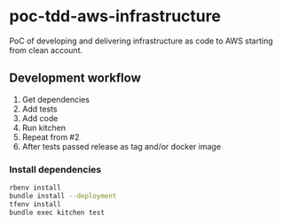 # poc-tdd-aws-infrastructure

PoC of developing and delivering infrastructure as code to AWS starting from clean account. 

## Development workflow

1. Get dependencies
2. Add tests
3. Add code
4. Run kitchen
5. Repeat from #2
6. After tests passed release as tag and/or docker image

### Install dependencies

```bash
rbenv install
bundle install --deployment
tfenv install
bundle exec kitchen test
```
